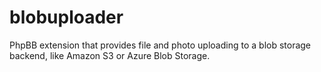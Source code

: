 # blobuploader
PhpBB extension that provides file and photo uploading to a blob storage backend, like Amazon S3 or Azure Blob Storage.

